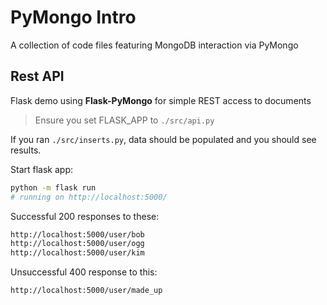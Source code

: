 # PyMongo Intro

A collection of code files featuring MongoDB interaction via PyMongo

## Rest API

Flask demo using **Flask-PyMongo** for simple REST access to documents

> Ensure you set FLASK_APP to `./src/api.py`

If you ran `./src/inserts.py`, data should be populated and you should see results.

Start flask app:

```bash
python -m flask run
# running on http://localhost:5000/
```

Successful 200 responses to these:

```bash
http://localhost:5000/user/bob
http://localhost:5000/user/ogg
http://localhost:5000/user/kim
```

Unsuccessful 400 response to this:

```bash
http://localhost:5000/user/made_up
```
